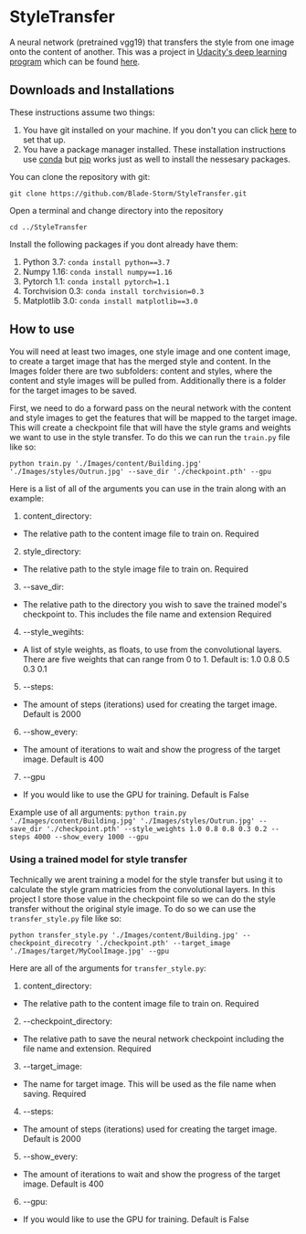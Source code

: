 # StyleTransfer
A neural network (pretrained vgg19) that transfers the style from one image onto the content of another. This was a project in [Udacity's deep learning program](https://www.udacity.com/course/deep-learning-nanodegree--nd101) which can be found [here](https://github.com/udacity/deep-learning-v2-pytorch/tree/master/style-transfer).


## Downloads and Installations
These instructions assume two things: 
1. You have git installed on your machine. If you don't you can click [here](https://git-scm.com/book/en/v2/Getting-Started-Installing-Git) to set that up.
2. You have a package manager installed. These installation instructions use [conda](https://docs.conda.io/en/latest/) but [pip](https://pypi.org/project/pip/) works just as well to install the nessesary packages.


You can clone the repository with git:

`git clone https://github.com/Blade-Storm/StyleTransfer.git`

Open a terminal and change directory into the repository

`cd ../StyleTransfer`

Install the following packages if you dont already have them:
1. Python 3.7: `conda install python==3.7` 
2. Numpy 1.16: `conda install numpy==1.16`
3. Pytorch 1.1: `conda install pytorch=1.1`
4. Torchvision 0.3: `conda install torchvision=0.3`
5. Matplotlib 3.0: `conda install matplotlib==3.0`


## How to use
You will need at least two images, one style image and one content image, to create a target image that has the merged style and content. In the Images folder there are two subfolders: content and styles, where the content and style images will be pulled from. Additionally there is a folder for the target images to be saved. 

First, we need to do a forward pass on the neural network with the content and style images to get the features that will be mapped to the target image. This will create a checkpoint file that will have the style grams and weights we want to use in the style transfer. To do this we can run the `train.py` file like so:

`python train.py './Images/content/Building.jpg' './Images/styles/Outrun.jpg' --save_dir './checkpoint.pth' --gpu`

Here is a list of all of the arguments you can use in the train along with an example:

1. content_directory: 
- The relative path to the content image file to train on. Required
2. style_directory: 
- The relative path to the style image file to train on. Required
3. --save_dir: 
- The relative path to the directory you wish to save the trained model's checkpoint to. This includes the file name and extension Required
4. --style_wegihts:
- A list of style weights, as floats, to use from the convolutional layers. There are five weights that can range from 0 to 1. Default is: 1.0 0.8 0.5 0.3 0.1
5. --steps:
- The amount of steps (iterations) used for creating the target image. Default is 2000
6. --show_every:
- The amount of iterations to wait and show the progress of the target image. Default is 400
7. --gpu
- If you would like to use the GPU for training. Default is False

Example use of all arguments:
`python train.py './Images/content/Building.jpg' './Images/styles/Outrun.jpg' --save_dir './checkpoint.pth' --style_weights 1.0 0.8 0.8 0.3 0.2 --steps 4000 --show_every 1000 --gpu`


### Using a trained model for style transfer
Technically we arent training a model for the style transfer but using it to calculate the style gram matricies from the convolutional layers. In this project I store those value in the checkpoint file so we can do the style transfer without the original style image. To do so we can use the `transfer_style.py` file like so:

`python transfer_style.py './Images/content/Building.jpg' --checkpoint_direcotry './checkpoint.pth' --target_image './Images/target/MyCoolImage.jpg' --gpu`

Here are all of the arguments for `transfer_style.py`:

1. content_directory: 
- The relative path to the content image file to train on. Required
2. --checkpoint_directory: 
- The relative path to save the neural network checkpoint including the file name and extension. Required
3. --target_image: 
- The name for target image. This will be used as the file name when saving. Required
4. --steps:
- The amount of steps (iterations) used for creating the target image. Default is 2000
5. --show_every:
- The amount of iterations to wait and show the progress of the target image. Default is 400
6. --gpu:
- If you would like to use the GPU for training. Default is False
